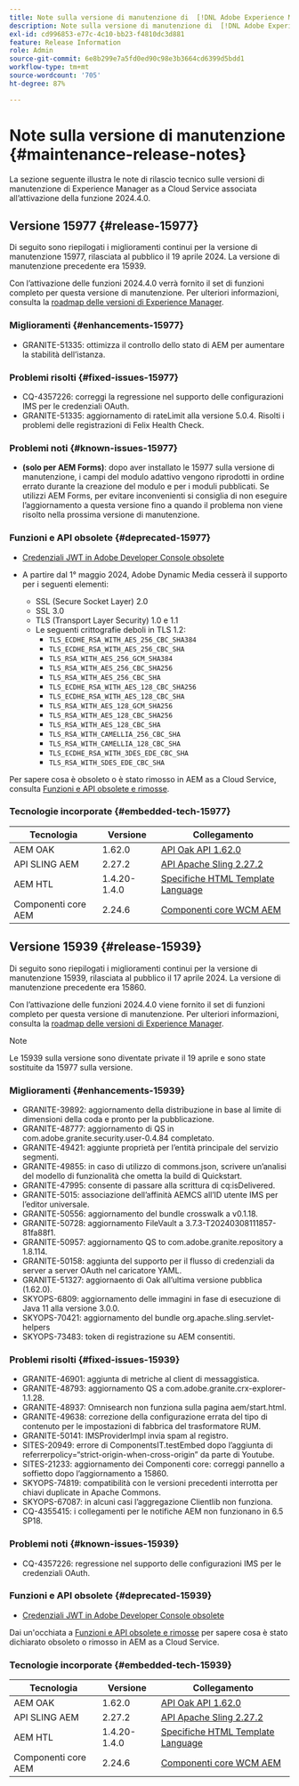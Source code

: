 ```yaml
---
title: Note sulla versione di manutenzione di  [!DNL Adobe Experience Manager] as a Cloud Service associato all’attivazione delle funzioni 2024.4.0.
description: Note sulla versione di manutenzione di  [!DNL Adobe Experience Manager] as a Cloud Service associato all’attivazione delle funzioni 2024.4.0.
exl-id: cd996853-e77c-4c10-bb23-f4810dc3d881
feature: Release Information
role: Admin
source-git-commit: 6e8b299e7a5fd0ed90c98e3b3664cd6399d5bdd1
workflow-type: tm+mt
source-wordcount: '705'
ht-degree: 87%

---
```


# Note sulla versione di manutenzione {#maintenance-release-notes}

La sezione seguente illustra le note di rilascio tecnico sulle versioni di manutenzione di Experience Manager as a Cloud Service associata all’attivazione della funzione 2024.4.0.

## Versione 15977 {#release-15977}

Di seguito sono riepilogati i miglioramenti continui per la versione di manutenzione 15977, rilasciata al pubblico il 19 aprile 2024. La versione di manutenzione precedente era 15939.

Con l’attivazione delle funzioni 2024.4.0 verrà fornito il set di funzioni completo per questa versione di manutenzione. Per ulteriori informazioni, consulta la [roadmap delle versioni di Experience Manager](https://experienceleague.adobe.com/docs/experience-manager-release-information/aem-release-updates/update-releases-roadmap.html?lang=it).

### Miglioramenti {#enhancements-15977}

* GRANITE-51335: ottimizza il controllo dello stato di AEM per aumentare la stabilità dell’istanza.

### Problemi risolti {#fixed-issues-15977}

* CQ-4357226: correggi la regressione nel supporto delle configurazioni IMS per le credenziali OAuth.
* GRANITE-51335: aggiornamento di rateLimit alla versione 5.0.4. Risolti i problemi delle registrazioni di Felix Health Check.

### Problemi noti {#known-issues-15977}

* **(solo per AEM Forms)**: dopo aver installato le 15977 sulla versione di manutenzione, i campi del modulo adattivo vengono riprodotti in ordine errato durante la creazione del modulo e per i moduli pubblicati. Se utilizzi AEM Forms, per evitare inconvenienti si consiglia di non eseguire l’aggiornamento a questa versione fino a quando il problema non viene risolto nella prossima versione di manutenzione.

### Funzioni e API obsolete {#deprecated-15977}

* [Credenziali JWT in Adobe Developer Console obsolete](/help/security/jwt-credentials-deprecation-in-adobe-developer-console.md)

* A partire dal 1° maggio 2024, Adobe Dynamic Media cesserà il supporto per i seguenti elementi:

   * SSL (Secure Socket Layer) 2.0
   * SSL 3.0
   * TLS (Transport Layer Security) 1.0 e 1.1
   * Le seguenti crittografie deboli in TLS 1.2:
      * `TLS_ECDHE_RSA_WITH_AES_256_CBC_SHA384`
      * `TLS_ECDHE_RSA_WITH_AES_256_CBC_SHA`
      * `TLS_RSA_WITH_AES_256_GCM_SHA384`
      * `TLS_RSA_WITH_AES_256_CBC_SHA256`
      * `TLS_RSA_WITH_AES_256_CBC_SHA`
      * `TLS_ECDHE_RSA_WITH_AES_128_CBC_SHA256`
      * `TLS_ECDHE_RSA_WITH_AES_128_CBC_SHA`
      * `TLS_RSA_WITH_AES_128_GCM_SHA256`
      * `TLS_RSA_WITH_AES_128_CBC_SHA256`
      * `TLS_RSA_WITH_AES_128_CBC_SHA`
      * `TLS_RSA_WITH_CAMELLIA_256_CBC_SHA`
      * `TLS_RSA_WITH_CAMELLIA_128_CBC_SHA`
      * `TLS_ECDHE_RSA_WITH_3DES_EDE_CBC_SHA`
      * `TLS_RSA_WITH_SDES_EDE_CBC_SHA`

Per sapere cosa è obsoleto o è stato rimosso in AEM as a Cloud Service, consulta [Funzioni e API obsolete e rimosse](/help/release-notes/deprecated-removed-features.md).

### Tecnologie incorporate {#embedded-tech-15977}

| Tecnologia | Versione | Collegamento |
|---|---|---|
| AEM OAK | 1.62.0 | [API Oak API 1.62.0](https://www.javadoc.io/doc/org.apache.jackrabbit/oak-api/1.62.0/index.html) |
| API SLING AEM | 2.27.2 | [API Apache Sling 2.27.2](https://www.javadoc.io/doc/org.apache.sling/org.apache.sling.api/latest/index.html) |
| AEM HTL | 1.4.20-1.4.0 | [Specifiche HTML Template Language](https://github.com/adobe/htl-spec) |
| Componenti core AEM | 2.24.6 | [Componenti core WCM AEM](https://github.com/adobe/aem-core-wcm-components) |

## Versione 15939 {#release-15939}

Di seguito sono riepilogati i miglioramenti continui per la versione di manutenzione 15939, rilasciata al pubblico il 17 aprile 2024. La versione di manutenzione precedente era 15860.

Con l’attivazione delle funzioni 2024.4.0 viene fornito il set di funzioni completo per questa versione di manutenzione. Per ulteriori informazioni, consulta la [roadmap delle versioni di Experience Manager](https://experienceleague.adobe.com/docs/experience-manager-release-information/aem-release-updates/update-releases-roadmap.html?lang=it).

>[!NOTE]
>
>Le 15939 sulla versione sono diventate private il 19 aprile e sono state sostituite da 15977 sulla versione.

### Miglioramenti {#enhancements-15939}

* GRANITE-39892: aggiornamento della distribuzione in base al limite di dimensioni della coda e pronto per la pubblicazione.
* GRANITE-48777: aggiornamento di QS in com.adobe.granite.security.user-0.4.84 completato.
* GRANITE-49421: aggiunte proprietà per l’entità principale del servizio segmenti.
* GRANITE-49855: in caso di utilizzo di commons.json, scrivere un’analisi del modello di funzionalità che ometta la build di Quickstart.
* GRANITE-47995: consente di passare alla scrittura di cq:isDelivered.
* GRANITE-5015: associazione dell’affinità AEMCS all’ID utente IMS per l’editor universale.
* GRANITE-50556: aggiornamento del bundle crosswalk a v0.1.18.
* GRANITE-50728: aggiornamento FileVault a 3.7.3-T20240308111857-81fa88f1.
* GRANITE-50957: aggiornamento QS to com.adobe.granite.repository a 1.8.114.
* GRANITE-50158: aggiunta del supporto per il flusso di credenziali da server a server OAuth nel caricatore YAML.
* GRANITE-51327: aggiornaento di Oak all’ultima versione pubblica (1.62.0).
* SKYOPS-6809: aggiornamento delle immagini in fase di esecuzione di Java 11 alla versione 3.0.0.
* SKYOPS-70421: aggiornamento del bundle org.apache.sling.servlet-helpers
* SKYOPS-73483: token di registrazione su AEM consentiti.

### Problemi risolti {#fixed-issues-15939}

* GRANITE-46901: aggiunta di metriche al client di messaggistica.
* GRANITE-48793: aggiornamento QS a com.adobe.granite.crx-explorer-1.1.28.
* GRANITE-48937: Omnisearch non funziona sulla pagina aem/start.html.
* GRANITE-49638: correzione della configurazione errata del tipo di contenuto per le impostazioni di fabbrica del trasformatore RUM.
* GRANITE-50141: IMSProviderImpl invia spam al registro.
* SITES-20949: errore di ComponentsIT.testEmbed dopo l’aggiunta di referrerpolicy=“strict-origin-when-cross-origin” da parte di Youtube.
* SITES-21233: aggiornamento dei Componenti core: correggi pannello a soffietto dopo l’aggiornamento a 15860.
* SKYOPS-74819: compatibilità con le versioni precedenti interrotta per chiavi duplicate in Apache Commons.
* SKYOPS-67087: in alcuni casi l’aggregazione Clientlib non funziona.
* CQ-4355415: i collegamenti per le notifiche AEM non funzionano in 6.5 SP18.

### Problemi noti {#known-issues-15939}

* CQ-4357226: regressione nel supporto delle configurazioni IMS per le credenziali OAuth.

### Funzioni e API obsolete {#deprecated-15939}

* [Credenziali JWT in Adobe Developer Console obsolete](/help/security/jwt-credentials-deprecation-in-adobe-developer-console.md)

Dai un&#39;occhiata a [Funzioni e API obsolete e rimosse](/help/release-notes/deprecated-removed-features.md) per sapere cosa è stato dichiarato obsoleto o rimosso in AEM as a Cloud Service.

### Tecnologie incorporate {#embedded-tech-15939}

| Tecnologia | Versione | Collegamento |
|---|---|---|
| AEM OAK | 1.62.0 | [API Oak API 1.62.0](https://www.javadoc.io/doc/org.apache.jackrabbit/oak-api/1.62.0/index.html) |
| API SLING AEM | 2.27.2 | [API Apache Sling 2.27.2](https://www.javadoc.io/doc/org.apache.sling/org.apache.sling.api/latest/index.html) |
| AEM HTL | 1.4.20-1.4.0 | [Specifiche HTML Template Language](https://github.com/adobe/htl-spec) |
| Componenti core AEM | 2.24.6 | [Componenti core WCM AEM](https://github.com/adobe/aem-core-wcm-components) |
